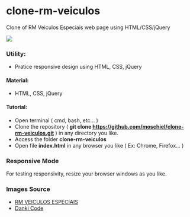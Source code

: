 # clone-rm-veiculos
Clone of RM Veiculos Especiais web page using HTML/CSS/jQuery

![](clone-image.PNG)

### Utility:
- Pratice responsive design using HTML, CSS, jQuery

#### Material:
- HTML, CSS, jQuery

#### Tutorial:
- Open terminal ( cmd, bash, etc... )
- Clone the repository ( <b>git clone https://github.com/moschiel/clone-rm-veiculos.git</b> ) in any directory you like.
- Access the folder <b>clone-rm-veiculos</b>
- Open file <b>index.html</b> in any browser you like ( Ex: Chrome, Firefox... )

### Responsive Mode
For testing responsivity, resize your browser windows as you like.

### Images Source
- [RM VEICULOS ESPECIAIS](https://www.facebook.com/RMveiculosespeciais/)
- [Danki Code](https://cursos.dankicode.com/)



